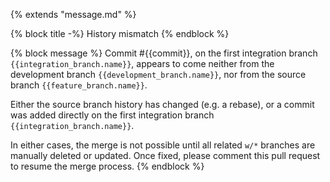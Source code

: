 {% extends "message.md" %}

{% block title -%}
History mismatch
{% endblock %}

{% block message %}
Commit #{{commit}}, on the first integration branch
`{{integration_branch.name}}`, appears to come neither from
the development branch `{{development_branch.name}}`, nor from the
source branch `{{feature_branch.name}}`.

Either the source branch history has changed (e.g. a rebase),
or a commit was added directly on the first integration branch
`{{integration_branch.name}}`.

In either cases, the merge is not possible until all related `w/*`
branches are manually deleted or updated. Once fixed, please comment
this pull request to resume the merge process.
{% endblock %}
